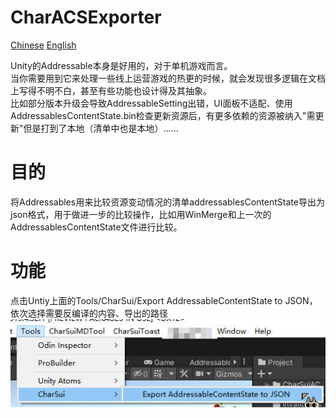 # CharACSExporter

[Chinese](README.md)
[English](README-EN.md)

Unity的Addressable本身是好用的，对于单机游戏而言。  
当你需要用到它来处理一些线上运营游戏的热更的时候，就会发现很多逻辑在文档上写得不明不白，甚至有些功能也设计得及其抽象。  
比如部分版本升级会导致AddressableSetting出错，UI面板不适配、使用AddressablesContentState.bin检查更新资源后，有更多依赖的资源被纳入"需更新"但是打到了本地（清单中也是本地）......

# 目的
将Addressables用来比较资源变动情况的清单addressablesContentState导出为json格式，用于做进一步的比较操作，比如用WinMerge和上一次的AddressablesContentState文件进行比较。

# 功能
点击Untiy上面的Tools/CharSui/Export AddressableContentState to JSON，依次选择需要反编译的内容、导出的路径  
![](./img.jpg)

